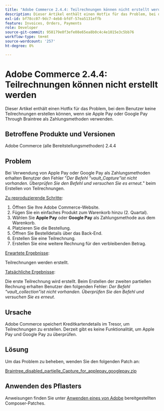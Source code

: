 ```yaml
---
title: "Adobe Commerce 2.4.4: Teilrechnungen können nicht erstellt werden"
description: Dieser Artikel enthält einen Hotfix für das Problem, bei dem Benutzer keine Teilrechnungen erstellen können, wenn sie Apple Pay oder Google Pay Through Braintree als Zahlungsmethoden verwenden.
exl-id: bf78cc07-9dc7-4eb8-bfdf-57ea5131effb
feature: Invoices, Orders, Payments
role: Developer
source-git-commit: 958179e0f3efe08e65ea8b0c4c4e1015e3c5bb76
workflow-type: tm+mt
source-wordcount: '257'
ht-degree: 0%

---
```


# Adobe Commerce 2.4.4: Teilrechnungen können nicht erstellt werden

Dieser Artikel enthält einen Hotfix für das Problem, bei dem Benutzer keine Teilrechnungen erstellen können, wenn sie Apple Pay oder Google Pay Through Braintree als Zahlungsmethoden verwenden.

## Betroffene Produkte und Versionen

Adobe Commerce (alle Bereitstellungsmethoden) 2.4.4

## Problem

Bei Verwendung von Apple Pay oder Google Pay als Zahlungsmethoden erhalten Benutzer den Fehler &quot;*Der Befehl &quot;vault_Capture&quot;ist nicht vorhanden. Überprüfen Sie den Befehl und versuchen Sie es erneut.*&quot; beim Erstellen von Teilrechnungen.

<u>Zu reproduzierende Schritte</u>:

1. Öffnen Sie Ihre Adobe Commerce-Website.
1. Fügen Sie ein einfaches Produkt zum Warenkorb hinzu (2. Quartal).
1. Wählen Sie **Apple Pay** oder **Google Pay** als Zahlungsmethode aus dem Warenkorb.
1. Platzieren Sie die Bestellung.
1. Öffnen Sie Bestelldetails über das Back-End.
1. Erstellen Sie eine Teilrechnung.
1. Erstellen Sie eine weitere Rechnung für den verbleibenden Betrag.

<u>Erwartete Ergebnisse</u>:

Teilrechnungen werden erstellt.

<u>Tatsächliche Ergebnisse</u>:

Die erste Teilrechnung wird erstellt. Beim Erstellen der zweiten partiellen Rechnung erhalten Benutzer den folgenden Fehler: *Der Befehl &quot;vault_collection&quot;ist nicht vorhanden. Überprüfen Sie den Befehl und versuchen Sie es erneut*.

## Ursache

Adobe Commerce speichert Kreditkartendetails im Tresor, um Teilrechnungen zu erstellen. Derzeit gibt es keine Funktionalität, um Apple Pay und Google Pay zu überprüfen.

## Lösung

Um das Problem zu beheben, wenden Sie den folgenden Patch an:

[Braintree_disabled_partielle_Capture_for_applepay_googlepay.zip](assets/braintree-disabled-partial-capture-for-applepay-googlepay.zip)

## Anwenden des Pflasters

Anweisungen finden Sie unter [Anwenden eines von Adobe](/help/how-to/general/how-to-apply-a-composer-patch-provided-by-magento.md) bereitgestellten Composer-Patches.

